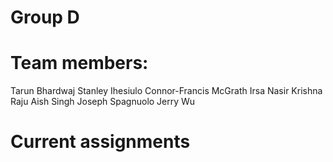 # **Group D**
# Team members:
 Tarun Bhardwaj
 Stanley Ihesiulo
 Connor-Francis McGrath
 Irsa Nasir
 Krishna Raju
 Aish Singh
 Joseph Spagnuolo
 Jerry Wu
# Current assignments

